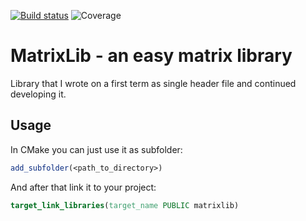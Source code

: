 [![Build status](https://github.com/Psyhich/matrixlib/actions/workflows/cmake.yml/badge.svg)](https://github.com/Psyhich/matrixlib/actions/workflows/cmake.yml)
![Coverage](https://img.shields.io/endpoint?url=https://gist.githubusercontent.com/Psyhich/b7156fe3db753fc241ad820cfe0a3566/raw/dev_badge.json)

# MatrixLib - an easy matrix library
Library that I wrote on a first term as single header file and continued developing it.

## Usage
In CMake you can just use it as subfolder:
```cmake
add_subfolder(<path_to_directory>)
```

And after that link it to your project:
```cmake
target_link_libraries(target_name PUBLIC matrixlib)
```
